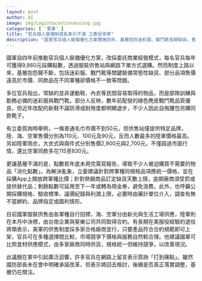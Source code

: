 ```yaml
---
layout: post
author: AI
image: img/Logintocontinueusing.jpg
categories: [ '軍事' ]
title: "官兵個人裝備制度亂象引不滿 立委促改革"  
description: "國軍官兵個人裝備優化方案實施四年，基層抱怨迷彩服、戰鬥靴長期缺貨、售價高於市價且跨軍種價格不一致，並被迫年底消化點數。立委建議統一價格、防止缺貨、點數延用與公開採購資訊，並引入多家廠商競爭改善現況，國防部承諾檢討，但基層仍關注後續落實。"  "
---
```

國軍自四年前推動官兵個人裝備優化方案，改採委託商業經營模式，每名官兵每年可獲得9,860元採購點數，透過服裝供售站與網路下單方式選購。然而制度上路以來，基層抱怨聲不斷，包括迷彩服、戰鬥靴等關鍵裝備常態性缺貨、部分品項售價遠高於市價、同款品在不同軍種卻價格不一致等問題。  

多位官兵指出，常缺的並非運動鞋、內衣等民間容易取得的物品，而是部隊訓練與勤務必備的迷彩服與戰鬥靴。部分人反映，數年前配發的綠色麂皮戰鬥靴品質優良，但近年改配的新鞋不論防滑或耐用度都明顯退步，不少人因此自掏腰包另購同款靴子。  

有立委質詢時舉例，一條普通毛巾市價不到50元，但供售站僅提供特定品牌，陸、海、空軍售價分別為110元、100元及90元，反而人數最多的陸軍價格最高。另如陸軍雨衣，大衣式與兩件式分別售價2,900元與2,700元，不僅超過市面行情，還比空軍同款多花115至830元。  

更讓基層不滿的是，點數若年底未用完需寫報告，導致不少人被迫購買不需要的物品「消化點數」。為解決亂象，立委建議針對跨軍種同規格品項應統一價格，並在採購App上開放跨軍種比價；針對熱銷商品訂定缺貨天數上限，逾期廠商須受罰或提供替代品；剩餘點數可延用至下一年或轉為現金券，避免浪費。此外，也呼籲公開採購規格、驗收標準、議價紀錄與利潤上限，必要時由審計單位介入，調查有無不當綁約、品牌指定或圖利情形。  

目前國軍服裝供售由各軍種自行招標，海、空軍分由新光與生活工場供應，陸軍則在本月中決標，由台南企業與斐樂公司共同取得合約。有長期在美服役經驗的退役將領表示，美軍的供售制度採多家合格廠商並行，只要產品符合合約規範即可上架，官兵可在多種選擇間比較，市場競爭下價格與服務自然較合理。他建議國軍可比照食材供應模式，由多家廠商同時供貨，規格統一但維持競爭，以改善現況。  

此議題在軍中引起廣泛迴響，許多官兵在網路上留言表示質詢「打到痛點」。雖然國防部長未在會中明確承諾改革，但表示將回去檢討，後續是否真正落實調整，基層仍在關注。  